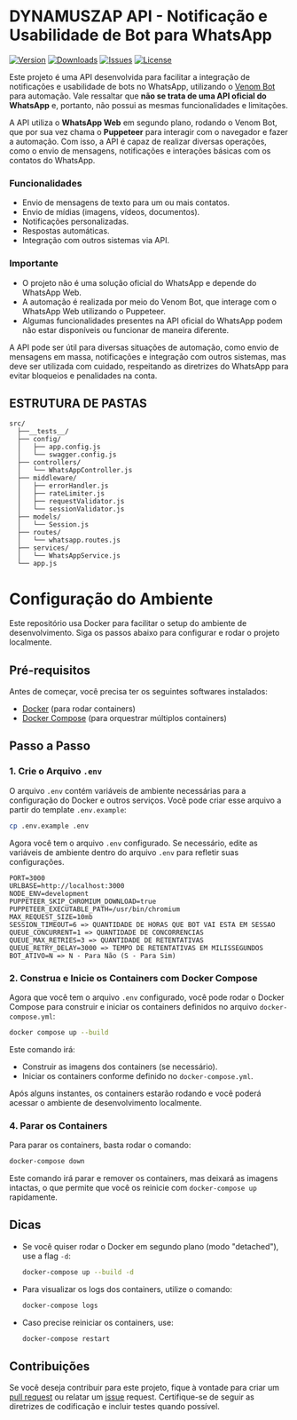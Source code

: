 # DYNAMUSZAP API - Notificação e Usabilidade de Bot para WhatsApp

[![Version](https://img.shields.io/github/tag/JuniorFreitas/dynamuszap-api.svg)](https://github.com/JuniorFreitas/dynamuszap-api/releases)
[![Downloads](https://img.shields.io/github/downloads/JuniorFreitas/dynamuszap-api/total)](https://github.com/JuniorFreitas/dynamuszap-api/releases)
[![Issues](https://img.shields.io/github/issues/JuniorFreitas/dynamuszap-api.svg)](https://github.com/JuniorFreitas/dynamuszap-api/issues)
[![License](https://img.shields.io/github/license/JuniorFreitas/dynamuszap-api.svg)](https://github.com/JuniorFreitas/dynamuszap-api/blob/main/LICENSE)

Este projeto é uma API desenvolvida para facilitar a integração de notificações e usabilidade de bots no WhatsApp, utilizando o [Venom Bot](https://github.com/orkestral/venom) para automação. Vale ressaltar que **não se trata de uma API oficial do WhatsApp** e, portanto, não possui as mesmas funcionalidades e limitações.

A API utiliza o **WhatsApp Web** em segundo plano, rodando o Venom Bot, que por sua vez chama o **Puppeteer** para interagir com o navegador e fazer a automação. Com isso, a API é capaz de realizar diversas operações, como o envio de mensagens, notificações e interações básicas com os contatos do WhatsApp.

### Funcionalidades

- Envio de mensagens de texto para um ou mais contatos.
- Envio de mídias (imagens, vídeos, documentos).
- Notificações personalizadas.
- Respostas automáticas.
- Integração com outros sistemas via API.

### Importante

- O projeto não é uma solução oficial do WhatsApp e depende do WhatsApp Web.
- A automação é realizada por meio do Venom Bot, que interage com o WhatsApp Web utilizando o Puppeteer.
- Algumas funcionalidades presentes na API oficial do WhatsApp podem não estar disponíveis ou funcionar de maneira diferente.

A API pode ser útil para diversas situações de automação, como envio de mensagens em massa, notificações e integração com outros sistemas, mas deve ser utilizada com cuidado, respeitando as diretrizes do WhatsApp para evitar bloqueios e penalidades na conta.


## ESTRUTURA DE PASTAS

```
src/
  ├──__tests__/
  ├── config/
  │   ├── app.config.js
  │   └── swagger.config.js
  ├── controllers/
  │   └── WhatsAppController.js
  ├── middleware/
  │   ├── errorHandler.js
  │   ├── rateLimiter.js
  │   ├── requestValidator.js
  │   └── sessionValidator.js
  ├── models/
  │   └── Session.js
  ├── routes/
  │   └── whatsapp.routes.js
  ├── services/
  │   └── WhatsAppService.js
  └── app.js
```

# Configuração do Ambiente

Este repositório usa Docker para facilitar o setup do ambiente de desenvolvimento. Siga os passos abaixo para configurar e rodar o projeto localmente.

## Pré-requisitos

Antes de começar, você precisa ter os seguintes softwares instalados:

- [Docker](https://www.docker.com/get-started) (para rodar containers)
- [Docker Compose](https://docs.docker.com/compose/install/) (para orquestrar múltiplos containers)

## Passo a Passo

### 1. Crie o Arquivo `.env`

O arquivo `.env` contém variáveis de ambiente necessárias para a configuração do Docker e outros serviços. Você pode criar esse arquivo a partir do template `.env.example`:

```bash
cp .env.example .env
```

Agora você tem o arquivo `.env` configurado. Se necessário, edite as variáveis de ambiente dentro do arquivo `.env` para refletir suas configurações.

```
PORT=3000
URLBASE=http://localhost:3000
NODE_ENV=development
PUPPETEER_SKIP_CHROMIUM_DOWNLOAD=true
PUPPETEER_EXECUTABLE_PATH=/usr/bin/chromium
MAX_REQUEST_SIZE=10mb
SESSION_TIMEOUT=6 => QUANTIDADE DE HORAS QUE BOT VAI ESTA EM SESSAO
QUEUE_CONCURRENT=1 => QUANTIDADE DE CONCORRENCIAS
QUEUE_MAX_RETRIES=3 => QUANTIDADE DE RETENTATIVAS
QUEUE_RETRY_DELAY=3000 => TEMPO DE RETENTATIVAS EM MILISSEGUNDOS
BOT_ATIVO=N => N - Para Não (S - Para Sim)
```

### 2. Construa e Inicie os Containers com Docker Compose

Agora que você tem o arquivo `.env` configurado, você pode rodar o Docker Compose para construir e iniciar os containers definidos no arquivo `docker-compose.yml`:

```bash
docker compose up --build
```

Este comando irá:

- Construir as imagens dos containers (se necessário).
- Iniciar os containers conforme definido no `docker-compose.yml`.

Após alguns instantes, os containers estarão rodando e você poderá acessar o ambiente de desenvolvimento localmente.

### 4. Parar os Containers

Para parar os containers, basta rodar o comando:

```bash
docker-compose down
```

Este comando irá parar e remover os containers, mas deixará as imagens intactas, o que permite que você os reinicie com `docker-compose up` rapidamente.

## Dicas

- Se você quiser rodar o Docker em segundo plano (modo "detached"), use a flag `-d`:

  ```bash
  docker-compose up --build -d
  ```

- Para visualizar os logs dos containers, utilize o comando:

  ```bash
  docker-compose logs
  ```

- Caso precise reiniciar os containers, use:

  ```bash
  docker-compose restart
  ```

## Contribuições

Se você deseja contribuir para este projeto, fique à vontade para criar um [pull request](https://github.com/JuniorFreitas/dynamuszap-api/pulls) ou relatar um [issue](https://github.com/JuniorFreitas/dynamuszap-api/issues) request. Certifique-se de seguir as diretrizes de codificação e incluir testes quando possível.
